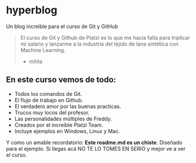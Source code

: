 # hyperblog

Un blog increible para el curso de Git y GitHub

> El curso de Git y Github de Platzi es lo que me hacia falta para triplicar mi salario y lanzarme a la industria del tejido de lana sintética con Machine Learning.
>
> - niñita

## En este curso vemos de todo:

- Todos los comandos de Git.
- El flujo de trabajo en Github.
- El verdadero amor por las buenas practicas.
- Trucos muy locos del profesor.
- Las personalidades múltiples de Freddy.
- Creados por el increible Platzi Team.
- Incluye ejemplos en Windows, Linux y Mac.

Y como un amable recordatorio: **Este readme.md es un chiste**. Diseñado para el ejemplo. Si llegas acá NO TE LO TOMES EN SERIO y mejor ve a ver el curso.
